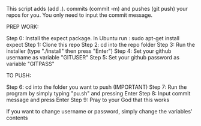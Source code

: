 This script adds (add .). commits (commit -m) and pushes (git push) your repos for you. You only need to input the commit message.

PREP WORK:

Step 0: Install the expect package. In Ubuntu run : sudo apt-get install expect
Step 1: Clone this repo
Step 2: cd into the repo folder
Step 3: Run the installer (type "./install" then press "Enter")
Step 4: Set your github username as variable "GITUSER"
Step 5: Set your github password as variable "GITPASS"

TO PUSH:

Step 6: cd into the folder you want to push (IMPORTANT)
Step 7: Run the program by simply typing "pu.sh" and pressing Enter
Step 8: Input commit message and press Enter
Step 9: Pray to your God that this works

If you want to change username or password, simply change the variables' contents
